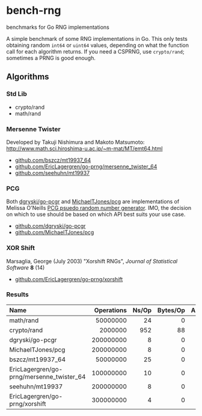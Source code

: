 # bench-rng
benchmarks for Go RNG implementations

A simple benchmark of some RNG implementations in Go.  This only tests obtaining random `int64` or `uint64` values, depending on what the function call for each algorithm returns.  If you need a CSPRNG, use `crypto/rand`; sometimes a PRNG is good enough.

## Algorithms

### Std Lib
* crypto/rand
* math/rand

### Mersenne Twister
Developed by Takuji Nishimura and Makoto Matsumoto: http://www.math.sci.hiroshima-u.ac.jp/~m-mat/MT/emt64.html

* [github.com/bszcz/mt19937_64](https://github.com/bszcz/mt19937_64)
* [github.com/EricLagergren/go-prng/mersenne_twister_64](https://github.com/EricLagergren/go-prng/mersenne_twister_64)
* [github.com/seehuhn/mt19937](https://github.com/seehuhn/mt19937)

### PCG
Both [dgryski/go-pcgr](https://github.com/dgryski/go-pcgr) and [MichaelTJones/pcg](https://github.com/dgryski/pcg) are implementations of Melissa O'Neills [PCG psuedo random number generator](http://www.pcg-random.org).  IMO, the decision on which to use should be based on which API best suits your use case.

* [github.com/dgryski/go-pcgr](https://github.com/dgryski/go-pcgr)
* [github.com/MichaelTJones/pcg](https://github.com/MichaelTJones/pcg)

### XOR Shift
Marsaglia, George (July 2003) "Xorshift RNGs", _Journal of Statistical Software_ __8__ (14)  

* [github.com/EricLagergren/go-prng/xorshift](https://github.com/EricLagergren/go-prng/xorshift)

### Results
Name|Operations|Ns/Op|Bytes/Op|Allocs/Op  
:--|--:|--:|--:|--:  
math/rand|50000000|24|0|0  
crypto/rand|2000000|952|88|3  
dgryski/go-pcgr|200000000|8|0|0  
MichaelTJones/pcg|200000000|8|0|0  
bszcz/mt19937_64|50000000|25|0|0  
EricLagergren/go-prng/mersenne_twister_64|100000000|10|0|0  
seehuhn/mt19937|200000000|8|0|0  
EricLagergren/go-prng/xorshift|300000000|4|0|0  
